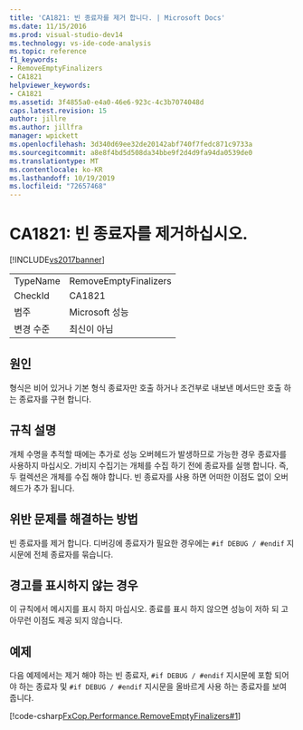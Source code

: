```yaml
---
title: 'CA1821: 빈 종료자를 제거 합니다. | Microsoft Docs'
ms.date: 11/15/2016
ms.prod: visual-studio-dev14
ms.technology: vs-ide-code-analysis
ms.topic: reference
f1_keywords:
- RemoveEmptyFinalizers
- CA1821
helpviewer_keywords:
- CA1821
ms.assetid: 3f4855a0-e4a0-46e6-923c-4c3b7074048d
caps.latest.revision: 15
author: jillre
ms.author: jillfra
manager: wpickett
ms.openlocfilehash: 3d340d69ee32de20142abf740f7fedc871c9733a
ms.sourcegitcommit: a8e8f4bd5d508da34bbe9f2d4d9fa94da0539de0
ms.translationtype: MT
ms.contentlocale: ko-KR
ms.lasthandoff: 10/19/2019
ms.locfileid: "72657468"
---
```

# <a name="ca1821-remove-empty-finalizers"></a>CA1821: 빈 종료자를 제거하십시오.
[!INCLUDE[vs2017banner](../includes/vs2017banner.md)]

|||
|-|-|
|TypeName|RemoveEmptyFinalizers|
|CheckId|CA1821|
|범주|Microsoft 성능|
|변경 수준|최신이 아님|

## <a name="cause"></a>원인
 형식은 비어 있거나 기본 형식 종료자만 호출 하거나 조건부로 내보낸 메서드만 호출 하는 종료자를 구현 합니다.

## <a name="rule-description"></a>규칙 설명
 개체 수명을 추적할 때에는 추가로 성능 오버헤드가 발생하므로 가능한 경우 종료자를 사용하지 마십시오. 가비지 수집기는 개체를 수집 하기 전에 종료자를 실행 합니다. 즉, 두 컬렉션은 개체를 수집 해야 합니다. 빈 종료자를 사용 하면 어떠한 이점도 없이 오버 헤드가 추가 됩니다.

## <a name="how-to-fix-violations"></a>위반 문제를 해결하는 방법
 빈 종료자를 제거 합니다. 디버깅에 종료자가 필요한 경우에는 `#if DEBUG / #endif` 지시문에 전체 종료자를 묶습니다.

## <a name="when-to-suppress-warnings"></a>경고를 표시하지 않는 경우
 이 규칙에서 메시지를 표시 하지 마십시오. 종료를 표시 하지 않으면 성능이 저하 되 고 아무런 이점도 제공 되지 않습니다.

## <a name="example"></a>예제
 다음 예제에서는 제거 해야 하는 빈 종료자, `#if DEBUG / #endif` 지시문에 포함 되어야 하는 종료자 및 `#if DEBUG / #endif` 지시문을 올바르게 사용 하는 종료자를 보여 줍니다.

 [!code-csharp[FxCop.Performance.RemoveEmptyFinalizers#1](../snippets/csharp/VS_Snippets_CodeAnalysis/FxCop.Performance.RemoveEmptyFinalizers/cs/FxCop.Performance.RemoveEmptyFinalizers.cs#1)]
